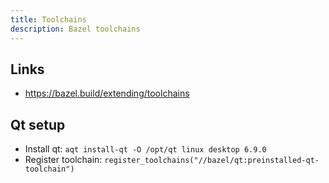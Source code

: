 ```yaml
---
title: Toolchains
description: Bazel toolchains
---
```


## Links

- https://bazel.build/extending/toolchains

## Qt setup

- Install qt: `aqt install-qt -O /opt/qt linux desktop 6.9.0`
- Register toolchain: `register_toolchains("//bazel/qt:preinstalled-qt-toolchain")`
